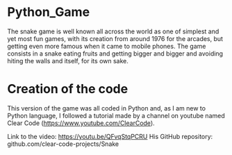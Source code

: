 # Python_Game
The snake game is well known all across the world as one of simplest and yet most fun games, with its creation from around 1976 for the arcades, but getting even more famous when it came to mobile phones. The game consists in a snake eating fruits and getting bigger and bigger and avoiding hiting the walls and itself, for its own sake.

# Creation of the code
This version of the game was all coded in Python and, as I am new to Python language, I followed a tutorial made by a channel on youtube named Clear Code (https://www.youtube.com/ClearCode).


Link to the video: https://youtu.be/QFvqStqPCRU 
His GitHub repository: github.com/clear-code-projects/Snake
